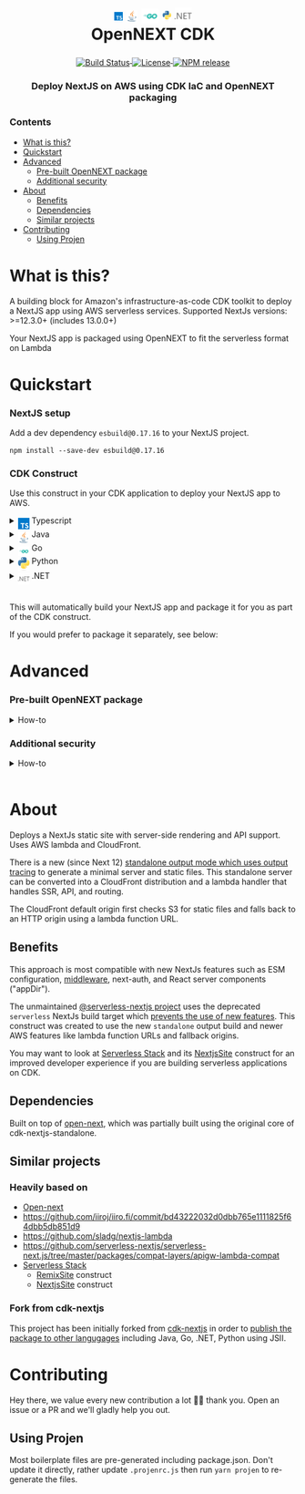 <h1 align="center">
  <div align="center">
      <img align="middle" alt="Typescript" src="./resources/typescript.svg" width=15>
      <img align="middle" alt="Java" src="./resources/java.svg" width=20>
      <img align="middle" alt="Go" src="./resources/go.svg" width=30>
      <img align="middle" alt="Python" src="./resources/python.svg" width=15>
      <img align="middle" alt=".NET" src="./resources/dotnet.svg" width=30>
  </div>
  OpenNEXT CDK
</h1>
<div align="center">
  <a href="https://github.com/datasprayio/open-next-cdk/actions?query=workflow%3A%22build%22">
    <img align="middle" alt="Build Status" src="https://img.shields.io/github/actions/workflow/status/datasprayio/open-next-cdk/build.yml?style=for-the-badge">
  </a>
  <a href="https://github.com/datasprayio/open-next-cdk/blob/master/LICENSE">
    <img align="middle" alt="License" src="https://img.shields.io/github/license/datasprayio/open-next-cdk?style=for-the-badge">
  </a>
  <a href="https://www.npmjs.com/package/open-next-cdk">
    <img align="middle" alt="NPM release" src="https://img.shields.io/npm/v/open-next-cdk?label=RELEASE&color=blue&style=for-the-badge">
  </a>
</div>
<h3 align="center">Deploy NextJS on AWS using CDK IaC and OpenNEXT packaging</h3>

### Contents

- [What is this?](#what-is-this)
- [Quickstart](#quickstart)
- [Advanced](#advanced)
    - [Pre-built OpenNEXT package](#pre-built-opennext-package)
    - [Additional security](#additional-security)
- [About](#about)
    - [Benefits](#benefits)
    - [Dependencies](#dependencies)
    - [Similar projects](#similar-projects)
- [Contributing](#contributing)
    - [Using Projen](#using-projen)

# What is this?

A building block for Amazon's infrastructure-as-code CDK toolkit to deploy a NextJS app using AWS serverless services.
Supported NextJs versions: >=12.3.0+ (includes 13.0.0+)

Your NextJS app is packaged using OpenNEXT to fit the serverless format on Lambda

# Quickstart

### NextJS setup

Add a dev dependency `esbuild@0.17.16` to your NextJS project.

```shell
npm install --save-dev esbuild@0.17.16
```

### CDK Construct

Use this construct in your CDK application to deploy your NextJS app to AWS.

<details>
  <summary><img align="middle" alt="Typescript" src="./resources/typescript.svg" width=20> Typescript</summary>

  <a href="https://www.npmjs.com/package/open-next-cdk">
    <img align="middle" alt="NPM release" src="https://img.shields.io/npm/v/open-next-cdk?style=for-the-badge">
  </a>

  Install the dependency using npm:

  ```shell
  npm install --save-dev esbuild@0.17.16 open-next-cdk
  ```

  Use the construct in your CDK application:

  ```ts
  import { Nextjs } from 'open-next-cdk';

  new Nextjs(this, 'Web', {
    nextjsPath: './web', // relative path to nextjs project root
  });
  ```
</details>
<details>
  <summary><img align="middle" alt="Java" src="./resources/java.svg" width=20> Java</summary>
  <a href="https://search.maven.org/artifact/io.dataspray/open-next-cdk">
    <img align="middle" alt="Maven Central release" src="https://img.shields.io/maven-central/v/io.dataspray/open-next-cdk?style=for-the-badge">
  </a>

  Install the dependency using Maven:

  ```xml
  <dependency>
    <groupId>io.dataspray</groupId>
    <artifactId>open-next-cdk</artifactId>
    <version>x.y.z</version>
  </dependency>
  ```

  Use the construct in your CDK application:

  ```java
  Nextjs.Builder.create(this, getConstructId())
          .nextjsPath("./web")
          .build();
  ```
</details>
<details>
  <summary><img align="middle" alt="Go" src="./resources/go.svg" width=20> Go</summary>

  <a href="https://github.com/datasprayio/open-next-cdk/tree/main/opennextcdk">
    <img align="middle" alt="Go release" src="https://img.shields.io/github/go-mod/go-version/datasprayio/open-next-cdk/main?filename=opennextcdk%2Fgo.mod&label=GO&style=for-the-badge">
  </a>

  Install the dependency:

  ```shell
  go get github.com:datasprayio/open-next-cdk.git
  ```
</details>
<details>
  <summary><img align="middle" alt="Python" src="./resources/python.svg" width=20> Python</summary>

  <a href="https://pypi.org/project/open-next-cdk/">
    <img align="middle" alt="Pypi release" src="https://img.shields.io/pypi/v/open-next-cdk?style=for-the-badge">
  </a>

  Install the dependency:

  ```shell
  pip install open-next-cdk
  ```
</details>
<details>
  <summary><img align="middle" alt=".NET" src="./resources/dotnet.svg" width=20> .NET</summary>

  <a href="https://www.nuget.org/packages/Dataspray.OpenNextCdk">
    <img align="middle" alt="Nuget release" src="https://img.shields.io/nuget/v/Dataspray.OpenNextCdk?style=for-the-badge">
  </a>

  Install the dependency:

  ```shell
  dotnet add package Dataspray.OpenNextCdk
  ```
</details>
<br/>

This will automatically build your NextJS app and package it for you as part of the CDK construct.

If you would prefer to package it separately, see below:

# Advanced

### Pre-built OpenNEXT package

<details>
  <summary>How-to</summary>

  You may also provide already pre-built OpenNEXT package directly by building it yourself first:

  ```shell
  open-next build
  ```

  You will find a new folder `.open-next` which contains the packaging for your NextJS App. Now you can use the construct by instructing it not to build your app, just use the OpenNEXT folder directly:

  ```ts
  import { Nextjs } from 'open-next-cdk';

  new Nextjs(this, 'Web', {
    nextjsPath: './web', // relative path to nextjs project containing .open-next folder
    isPlaceholder: true, // Do not build, assume .open-next folder already exists
  });
  ```
</details>

### Additional security
<details>
  <summary>How-to</summary>

  ```ts
  import { RemovalPolicy, Stack } from "aws-cdk-lib";
  import { Construct } from "constructs";
  import { CfnWebAcl } from "aws-cdk-lib/aws-wafv2";
  import { SecurityPolicyProtocol, type DistributionProps } from "aws-cdk-lib/aws-cloudfront";
  import { Nextjs, type NextjsDistributionProps } from "cdk-nextjs-standalone";
  import { Bucket, BlockPublicAccess, BucketEncryption } from "aws-cdk-lib/aws-s3";

  // Because of `WebAcl`, this stack must be deployed in us-east-1. If you want
  // to deploy Nextjs in another region, add WAF in separate stack deployed in us-east-1
  export class UiStack {
    constructor(scope: Construct, id: string) {
      const webAcl = new CfnWebAcl(this, "WebAcl", { ... });
      new Nextjs(this, "NextSite", {
        nextjsPath: "...",
        defaults: {
          assetDeployment: {
            bucket: new Bucket(this, "NextjsAssetDeploymentBucket", {
              autoDeleteObjects: true,
              removalPolicy: RemovalPolicy.DESTROY,
              encryption: BucketEncryption.S3_MANAGED,
              enforceSSL: true,
              blockPublicAccess: BlockPublicAccess.BLOCK_ALL,
            }),
          },
          distribution: {
            functionUrlAuthType: FunctionUrlAuthType.AWS_IAM,
            cdk: {
              distribution: {
                webAclId: webAcl.attrArn,
                minimumProtocolVersion: SecurityPolicyProtocol.TLS_V1_2_2021,
              } as DistributionProps,
            },
          } satisfies Partial<NextjsDistributionProps>,
        },
      });
    }
  }
  ```

</details>
<br />

# About

Deploys a NextJs static site with server-side rendering and API support. Uses AWS lambda and CloudFront.

There is a new (since Next 12) [standalone output mode which uses output tracing](https://nextjs.org/docs/advanced-features/output-file-tracing) to generate a minimal server and static files.
This standalone server can be converted into a CloudFront distribution and a lambda handler that handles SSR, API, and routing.

The CloudFront default origin first checks S3 for static files and falls back to an HTTP origin using a lambda function URL.

## Benefits

This approach is most compatible with new NextJs features such as ESM configuration, [middleware](https://nextjs.org/docs/advanced-features/middleware), next-auth, and React server components ("appDir").

The unmaintained [@serverless-nextjs project](https://github.com/serverless-nextjs/serverless-next.js) uses the deprecated `serverless` NextJs build target which [prevents the use of new features](https://github.com/serverless-nextjs/serverless-next.js/pull/2478).
This construct was created to use the new `standalone` output build and newer AWS features like lambda function URLs and fallback origins.

You may want to look at [Serverless Stack](https://sst.dev) and its [NextjsSite](https://docs.sst.dev/constructs/NextjsSite) construct for an improved developer experience if you are building serverless applications on CDK.

## Dependencies

Built on top of [open-next](https://open-next.js.org/), which was partially built using the original core of cdk-nextjs-standalone.

## Similar projects

### Heavily based on

- [Open-next](https://open-next.js.org/)
- <https://github.com/iiroj/iiro.fi/commit/bd43222032d0dbb765e1111825f64dbb5db851d9>
- <https://github.com/sladg/nextjs-lambda>
- <https://github.com/serverless-nextjs/serverless-next.js/tree/master/packages/compat-layers/apigw-lambda-compat>
- [Serverless Stack](https://github.com/serverless-stack/sst)
  - [RemixSite](https://github.com/serverless-stack/sst/blob/master/packages/resources/src/NextjsSite.ts) construct
  - [NextjsSite](https://github.com/serverless-stack/sst/blob/master/packages/resources/src/RemixSite.ts) construct

### Fork from cdk-nextjs
This project has been initially forked from [cdk-nextjs](https://github.com/jetbridge/cdk-nextjs) in order to [publish the package to other langugages](https://github.com/jetbridge/cdk-nextjs/issues/120#issuecomment-1634926223) including Java, Go, .NET, Python using JSII.

# Contributing

Hey there, we value every new contribution a lot 🙏🏼 thank you. Open an issue or a PR and we'll gladly help you out.

## Using Projen
Most boilerplate files are pre-generated including package.json. Don't update it directly, rather update `.projenrc.js` then run `yarn projen` to re-generate the files.

